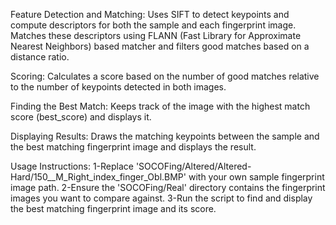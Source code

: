 Feature Detection and Matching: Uses SIFT to detect keypoints and compute descriptors for both the sample and each fingerprint image. Matches these descriptors using FLANN (Fast Library for Approximate Nearest Neighbors) based matcher and filters good matches based on a distance ratio.

Scoring: Calculates a score based on the number of good matches relative to the number of keypoints detected in both images.

Finding the Best Match: Keeps track of the image with the highest match score (best_score) and displays it.

Displaying Results: Draws the matching keypoints between the sample and the best matching fingerprint image and displays the result.

Usage Instructions:
1-Replace 'SOCOFing/Altered/Altered-Hard/150__M_Right_index_finger_Obl.BMP' with your own sample fingerprint image path.
2-Ensure the 'SOCOFing/Real' directory contains the fingerprint images you want to compare against.
3-Run the script to find and display the best matching fingerprint image and its score.

